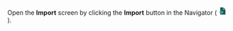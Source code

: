 <!-- markdownlint-disable-file MD041 -->
Open the **Import** screen by clicking the **Import** button in the Navigator ( ![icon][img1] ).

<!-- Referenced images -->
[img1]: ../../../../../../common/icons/nav-admin-import-active.png
